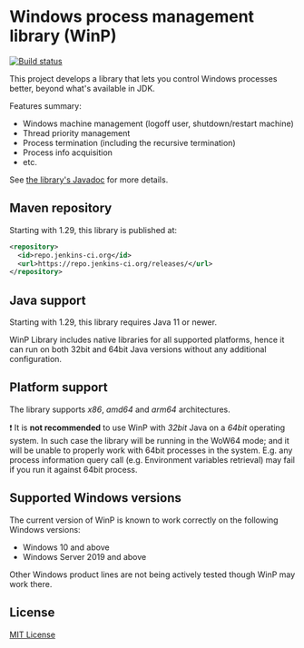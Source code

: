 # Windows process management library (WinP)

[![Build status](https://ci.jenkins.io/job/jenkinsci-libraries/job/winp/job/master/badge/icon)](https://ci.jenkins.io/job/jenkinsci-libraries/job/winp/job/master/)

This project develops a library that lets you control Windows processes better, beyond what's available in JDK.

Features summary:

* Windows machine management (logoff user, shutdown/restart machine)
* Thread priority management
* Process termination (including the recursive termination)
* Process info acquisition
* etc.

See [the library's Javadoc](https://javadoc.jenkins.io/component/winp/) for more details.

## Maven repository

Starting with 1.29, this library is published at:

```xml
<repository>
  <id>repo.jenkins-ci.org</id>
  <url>https://repo.jenkins-ci.org/releases/</url>
</repository>
```

## Java support

Starting with 1.29, this library requires Java 11 or newer.

WinP Library includes native libraries for all supported platforms, hence it can run on both 32bit and 64bit Java versions without any additional configuration.

## Platform support

The library supports _x86_, _amd64_ and _arm64_ architectures.

:exclamation: It is **not recommended** to use WinP with _32bit_ Java on a _64bit_ operating system.
In such case the library will be running in the WoW64 mode;
and it will be unable to properly work with 64bit processes in the system.
E.g. any process information query call (e.g. Environment variables retrieval) may fail if you run it against 64bit process.

## Supported Windows versions

The current version of WinP is known to work correctly on the following Windows versions:

* Windows 10 and above
* Windows Server 2019 and above

Other Windows product lines are not being actively tested though WinP may work there.

## License

[MIT License][license]

[license]: http://www.opensource.org/licenses/mit-license.php
